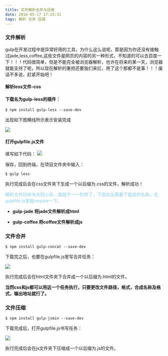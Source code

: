 ```yaml
---
title: 文件解析合并与压缩
date: 2016-05-17 17:25:31
tags: 解析 合并 压缩
---
```

### 文件解析
gulp在开发过程中是异常好用的工具，为什么这么说呢，那是因为你还没有接触过jade,less,coffee,这些文件是网页的内容的另一种形式，不知道的可以去百度一下！！！代码很简单，但是不能完全被浏览器解析，也许在将来的某一天，浏览器就能支持了呢，所以现在解析的重担还要我们来扛，用了这个那都不是事！！！废话不多说，赶紧开始吧！

#### 解析less文件-css
#### 下载名为gulp-less的插件：

	$ npm install gulp-less --save-dev
	
出现如下图横线所示表示安装完成

![](http://ww4.sinaimg.cn/mw690/005SH7k8gw1f3zbrod7ocj308l03rq3f.jpg)

#### 打开gulpfile.js文件
填写如下代码：
![](http://ww4.sinaimg.cn/mw690/005SH7k8gw1f3zc7fnu0uj30ot04hq4z.jpg)

保存，回到终端，在项目文件夹中输入：
	
	$ gulp less
	
执行完成后会在css文件夹下生成一个以后缀为.css的文件，解析成功！

<span style="color:skyblue;">解析文件的命令大同小异，我就不一一列举了，下面给出需要下载库的名称，在gulpfile.js里面require一下。</span>

* **gulp-jade 将jade文件解析成html**

* **gulp-coffee 将coffee文件解析成js**

### 文件合并
	$ npm install gulp-concat --save-dev
	
下载完之后，也要在gulpfile.js里写合并任务：

![](http://ww3.sinaimg.cn/mw690/005SH7k8gw1f3zcbzppp5j30b804ft9t.jpg)

执行完成后会在html文件夹下合并成一个以后缀为.html的文件。

**当然css和js都可以用这一个任务执行，只要更改文件路径，格式，合成名称及格式，输出地址就行了。**

### 文件压缩
	$ npm install gulp-jsmin --save-dev

下载完成后，打开gulpfile.js书写任务：

![](http://ww3.sinaimg.cn/mw690/005SH7k8gw1f3zc7en6nxj30ap04cgmn.jpg)

执行完成后会在js文件夹下压缩成一个以后缀为.js的文件。